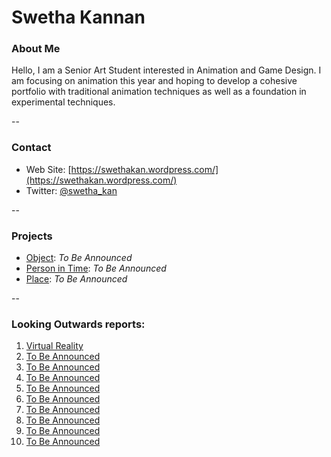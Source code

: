 # Swetha Kannan

### About Me

Hello, I am a Senior Art Student interested in Animation and Game Design. I am focusing on animation this year and hoping to develop a cohesive portfolio with traditional animation techniques as well as a foundation in experimental techniques.

--
### Contact

* Web Site: [https://swethakan.wordpress.com/](https://swethakan.wordpress.com/)
* Twitter: [@swetha_kan](http://twitter.com/swetha_kan)

-- 
### Projects

* [Object](project1.md): *To Be Announced*
* [Person in Time](project2.md): *To Be Announced*
* [Place](project3.md): *To Be Announced*

--
### Looking Outwards reports: 

1. [Virtual Reality](LookingOutwards1VR.md)
1. [To Be Announced](looking-outwards-02.md) 
1. [To Be Announced](looking-outwards-03.md)
1. [To Be Announced](looking-outwards-04.md)
1. [To Be Announced](looking-outwards-05.md)
1. [To Be Announced](looking-outwards-06.md)
1. [To Be Announced](looking-outwards-07.md)
1. [To Be Announced](looking-outwards-08.md)
1. [To Be Announced](looking-outwards-09.md)
1. [To Be Announced](looking-outwards-10.md)
